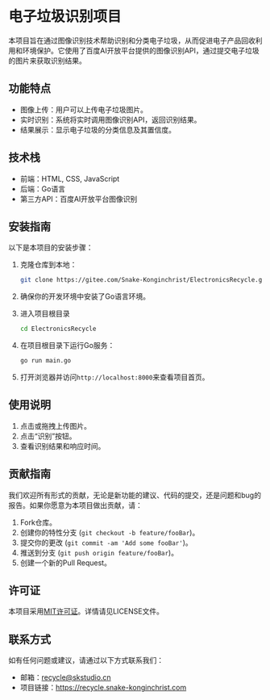# 电子垃圾识别项目

本项目旨在通过图像识别技术帮助识别和分类电子垃圾，从而促进电子产品回收利用和环境保护。它使用了百度AI开放平台提供的图像识别API，通过提交电子垃圾的图片来获取识别结果。

## 功能特点

- 图像上传：用户可以上传电子垃圾图片。
- 实时识别：系统将实时调用图像识别API，返回识别结果。
- 结果展示：显示电子垃圾的分类信息及其置信度。

## 技术栈

- 前端：HTML, CSS, JavaScript
- 后端：Go语言
- 第三方API：百度AI开放平台图像识别

## 安装指南

以下是本项目的安装步骤：

1. 克隆仓库到本地：

   ```sh
   git clone https://gitee.com/Snake-Konginchrist/ElectronicsRecycle.git
   ```

2. 确保你的开发环境中安装了Go语言环境。

3. 进入项目根目录
   
   ```sh
   cd ElectronicsRecycle
   ```

4. 在项目根目录下运行Go服务：

   ```sh
   go run main.go
   ```

5. 打开浏览器并访问`http://localhost:8000`来查看项目首页。

## 使用说明

1. 点击或拖拽上传图片。
2. 点击“识别”按钮。
3. 查看识别结果和响应时间。

## 贡献指南

我们欢迎所有形式的贡献，无论是新功能的建议、代码的提交，还是问题和bug的报告。如果你愿意为本项目做出贡献，请：

1. Fork仓库。
2. 创建你的特性分支 (`git checkout -b feature/fooBar`)。
3. 提交你的更改 (`git commit -am 'Add some fooBar'`)。
4. 推送到分支 (`git push origin feature/fooBar`)。
5. 创建一个新的Pull Request。

## 许可证

本项目采用[MIT许可证](LICENSE)。详情请见LICENSE文件。

## 联系方式

如有任何问题或建议，请通过以下方式联系我们：

- 邮箱：recycle@skstudio.cn
- 项目链接：https://recycle.snake-konginchrist.com